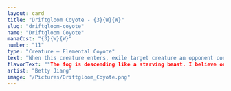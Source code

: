 ```yaml
---
layout: card
title: "Driftgloom Coyote - {3}{W}{W}"
slug: "driftgloom-coyote"
name: "Driftgloom Coyote"
manaCost: "{3}{W}{W}"
number: "11"
type: "Creature — Elemental Coyote"
text: "When this creature enters, exile target creature an opponent controls until this creature leaves the battlefield. If that creature had power 2 or less, put a +1/+1 counter on this creature."
flavorText: ""The fog is descending like a starving beast. I believe our expedition ends here.""
artist: "Betty Jiang"
image: "/Pictures/Driftgloom_Coyote.png"
---
```


